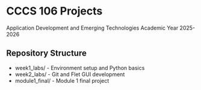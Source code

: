 # CCCS 106 Projects 
Application Development and Emerging Technologies 
Academic Year 2025-2026 
 
## Repository Structure 
- week1_labs/ - Environment setup and Python basics 
- week2_labs/ - Git and Flet GUI development 
- module1_final/ - Module 1 final project 
